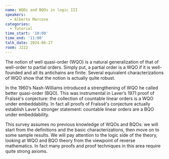 ```yaml
---
name: WQOs and BQOs in logic III
speakers:
  - Alberto Marcone
categories:
  - Tutorial
time_start: '10:00'
time_end: '11:00'
talk_date: 2024-06-27
room: J222
---
```

The notion of well quasi-order (WQO) is a natural generalization
of that of well-order to partial orders. Simply put, a partial order is
a WQO if it is well-founded and all its antichains are finite. Several
equivalent characterizations of WQO show that the notion is actually
quite robust.

In the 1960’s Nash-Williams introduced a strengthening of WQO he
called better quasi-order (BQO). This was instrumental in Laver’s 1971
proof of Fraïssé's conjecture: the collection of countable linear orders is
a WQO under embeddability. In fact all proofs of Fraïssé's conjecture
actually establish Laver’s stronger statement: countable linear orders
are a BQO under embeddability.

This survey assumes no previous knowledge of WQOs and BQOs:
we will start from the definitions and the basic characterizations, then
move on to some sample results. We will pay attention to the logic side
of the theory, looking at WQO and BQO theory from the viewpoint of
reverse mathematics. In fact many proofs and proof techniques in this
area require quite strong axioms.
